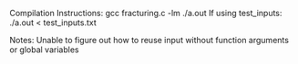 Compilation Instructions:
gcc fracturing.c -lm
./a.out
If using test_inputs: ./a.out < test_inputs.txt

Notes:
  Unable to figure out how to reuse input without function arguments or global variables
